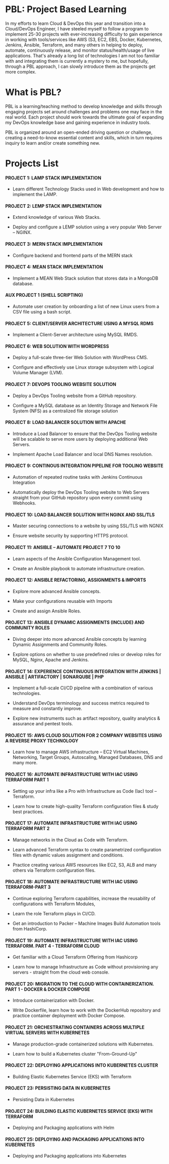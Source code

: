 # PBL: Project Based Learning

In my efforts to learn Cloud & DevOps this year and transition into a Cloud/DevOps Engineer, I have steeled myself to follow a program to implement 25-30 projects with ever-increasing difficulty to gain experience in working with tools/services like AWS (S3, EC2, EBS, Docker, Kubernetes, Jenkins, Ansible, Terraform, and many others in helping to deploy, automate, continuously release, and monitor status/health/usage of live applications. That's already a long list of technologies I am not too familiar with and integrating them is currently a mystery to me, but hopefully, through a PBL approach, I can slowly introduce them as the projects get more complex.

# What is PBL?

PBL is a learning/teaching method to develop knowledge and skills through engaging projects set around challenges and problems one may face in the real world. Each project should work towards the ultimate goal of expanding my DevOps knowledge base and gaining experience in industry tools.

PBL is organized around an open-ended driving question or challenge, creating a need-to-know essential content and skills, which in turn requires inquiry to learn and/or create something new.

# Projects List

#### **PROJECT 1: LAMP STACK IMPLEMENTATION**

* Learn different Technology Stacks used in Web development and how to implement the LAMP.
    

#### **PROJECT 2: LEMP STACK IMPLEMENTATION**

* Extend knowledge of various Web Stacks.
    
* Deploy and configure a LEMP solution using a very popular Web Server – NGINX.
    

#### **PROJECT 3: MERN STACK IMPLEMENTATION**

* Configure backend and frontend parts of the MERN stack
    

#### **PROJECT 4: MEAN STACK IMPLEMENTATION**

* Implement a MEAN Web Stack solution that stores data in a MongoDB database.
    

#### **AUX PROJECT 1 (SHELL SCRIPTING)**

* Automate user creation by onboarding a list of new Linux users from a CSV file using a bash script.
    

#### **PROJECT 5: CLIENT/SERVER ARCHITECTURE USING A MYSQL RDMS**

* Implement a Client-Server architecture using MySQL RMDS.
    

#### **PROJECT 6: WEB SOLUTION WITH WORDPRESS**

* Deploy a full-scale three-tier Web Solution with WordPress CMS.
    
* Configure and effectively use Linux storage subsystem with Logical Volume Manager (LVM).
    

#### **PROJECT 7: DEVOPS TOOLING WEBSITE SOLUTION**

* Deploy a DevOps Tooling website from a GitHub repository.
    
* Configure a MySQL database as an Identity Storage and Network File System (NFS) as a centralized file storage solution
    

#### **PROJECT 8: LOAD BALANCER SOLUTION WITH APACHE**

* Introduce a Load Balancer to ensure that the DevOps Tooling website will be scalable to serve more users by deploying additional Web Servers.
    
* Implement Apache Load Balancer and local DNS Names resolution.
    

#### **PROJECT 9: CONTINOUS INTEGRATION PIPELINE FOR TOOLING WEBSITE**

* Automation of repeated routine tasks with Jenkins Continuous Integration
    
* Automatically deploy the DevOps Tooling website to Web Servers straight from your GitHub repository upon every commit using Webhooks.
    

#### **PROJECT 10: LOAD BALANCER SOLUTION WITH NGINX AND SSL/TLS**

* Master securing connections to a website by using SSL/TLS with NGNIX
    
* Ensure website security by supporting HTTPS protocol.
    

#### **PROJECT 11: ANSIBLE – AUTOMATE PROJECT 7 TO 10**

* Learn aspects of the Ansible Configuration Management tool.
    
* Create an Ansible playbook to automate infrastructure creation.
    

#### **PROJECT 12: ANSIBLE REFACTORING, ASSIGNMENTS & IMPORTS**

* Explore more advanced Ansible concepts.
    
* Make your configurations reusable with Imports
    
* Create and assign Ansible Roles.
    

#### **PROJECT 13: ANSIBLE DYNAMIC ASSIGNMENTS (INCLUDE) AND COMMUNITY ROLES**

* Diving deeper into more advanced Ansible concepts by learning Dynamic Assignments and Community Roles.
    
* Explore options on whether to use predefined roles or develop roles for MySQL, Nginx, Apache and Jenkins.
    

#### **PROJECT 14: EXPERIENCE CONTINUOUS INTEGRATION WITH JENKINS | ANSIBLE | ARTIFACTORY | SONARQUBE | PHP**

* Implement a full-scale CI/CD pipeline with a combination of various technologies.
    
* Understand DevOps terminology and success metrics required to measure and constantly improve.
    
* Explore new instruments such as artifact repository, quality analytics & assurance and pentest tools.
    

#### **PROJECT 15: AWS CLOUD SOLUTION FOR 2 COMPANY WEBSITES USING A REVERSE PROXY TECHNOLOGY**

* Learn how to manage AWS infrastructure – EC2 Virtual Machines, Networking, Target Groups, Autoscaling, Managed Databases, DNS and many more.
    

#### **PROJECT 16: AUTOMATE INFRASTRUCTURE WITH IAC USING TERRAFORM PART 1**

* Setting up your infra like a Pro with Infrastructure as Code (Iac) tool – Terraform.
    
* Learn how to create high-quality Terraform configuration files & study best practices.
    

#### **PROJECT 17: AUTOMATE INFRASTRUCTURE WITH IAC USING TERRAFORM PART 2**

* Manage networks in the Cloud as Code with Terraform.
    
* Learn advanced Terraform syntax to create parametrized configuration files with dynamic values assignment and conditions.
    
* Practice creating various AWS resources like EC2, S3, ALB and many others via Terraform configuration files.
    

#### **PROJECT 18: AUTOMATE INFRASTRUCTURE WITH IAC USING TERRAFORM-PART 3**

* Continue exploring Terraform capabilities, increase the reusability of configurations with Terraform Modules,
    
* Learn the role Terraform plays in CI/CD.
    
* Get an introduction to Packer – Machine Images Build Automation tools from HashiCorp.
    

#### **PROJECT 19: AUTOMATE INFRASTRUCTURE WITH IAC USING TERRAFORM. PART 4 - TERRAFORM CLOUD**

* Get familiar with a Cloud Terraform Offering from Hashicorp
    
* Learn how to manage Infrastructure as Code without provisioning any servers - straight from the cloud web console.
    

#### **PROJECT 20: MIGRATION TO THE СLOUD WITH CONTAINERIZATION. PART 1 - DOCKER & DOCKER COMPOSE**

* Introduce containerization with Docker.
    
* Write Dockerfile, learn how to work with the DockerHub repository and practice container deployment with Docker Compose.
    

#### **PROJECT 21: ORCHESTRATING CONTAINERS ACROSS MULTIPLE VIRTUAL SERVERS WITH KUBERNETES**

* Manage production-grade containerized solutions with Kubernetes.
    
* Learn how to build a Kubernetes cluster "From-Ground-Up"
    

#### **PROJECT 22: DEPLOYING APPLICATIONS INTO KUBERNETES CLUSTER**

* Building Elastic Kubernetes Service (EKS) with Terraform
    

#### **PROJECT 23: PERSISTING DATA IN KUBERNETES**

* Persisting Data in Kubernetes
    

#### **PROJECT 24: BUILDING ELASTIC KUBERNETES SERVICE (EKS) WITH TERRAFORM**

* Deploying and Packaging applications with Helm
    

#### **PROJECT 25: DEPLOYING AND PACKAGING APPLICATIONS INTO KUBERNETES**

* Deploying and Packaging applications into Kubernetes